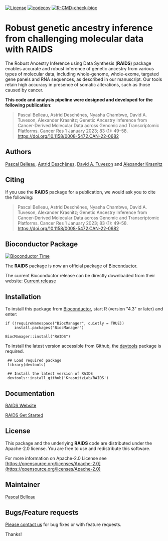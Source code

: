 <!-- badges: start -->
[![License](https://img.shields.io/badge/License-Apache_2.0-blue.svg)](https://opensource.org/licenses/Apache-2.0)
[![codecov](https://codecov.io/gh/krasnitzlab/RAIDS/branch/main/graph/badge.svg?token=LPFLOMUDVT)](https://codecov.io/gh/krasnitzlab/RAIDS)
[![R-CMD-check-bioc](https://github.com/krasnitzlab/RAIDS/actions/workflows/check-bioc.yaml/badge.svg)](https://github.com/krasnitzlab/RAIDS/actions/workflows/check-bioc.yaml)
<!-- badges: end -->


# Robust genetic ancestry inference from challenging molecular data with **RAIDS** #

The Robust Ancestry Inference using Data Synthesis (**RAIDS**) package 
enables accurate and robust inference of genetic 
ancestry from various types of molecular data, including whole-genome, 
whole-exome, targeted gene panels and RNA sequences, as described in our 
manuscript. Our tools retain high accuracy in presence of somatic 
alterations, such as those caused by cancer.

**This code and analysis pipeline were designed and developed for the following publication:**

>  Pascal Belleau, Astrid Deschênes, Nyasha Chambwe, David A. Tuveson, Alexander Krasnitz; Genetic Ancestry Inference from Cancer-Derived Molecular Data across Genomic and Transcriptomic Platforms. Cancer Res 1 January 2023; 83 (1): 49–58. https://doi.org/10.1158/0008-5472.CAN-22-0682


## Authors ##

[Pascal Belleau](http://ca.linkedin.com/in/pascalbelleau "Pascal Belleau"),
[Astrid Desch&ecirc;nes](https://www.linkedin.com/in/astriddeschenes "Astrid Desch&ecirc;nes"),
[David A. Tuveson](https://tuvesonlab.labsites.cshl.edu/) and
[Alexander Krasnitz](https://www.cshl.edu/research/faculty-staff/alexander-krasnitz/ "Alexander Krasnitz")


## Citing ##

If you use the **RAIDS** package for a publication, we would ask you to cite 
the following:

>  Pascal Belleau, Astrid Deschênes, Nyasha Chambwe, David A. Tuveson, Alexander Krasnitz; Genetic Ancestry Inference from Cancer-Derived Molecular Data across Genomic and Transcriptomic Platforms. Cancer Res 1 January 2023; 83 (1): 49–58. https://doi.org/10.1158/0008-5472.CAN-22-0682


## Bioconductor Package ##

[![Bioconductor Time](https://bioconductor.org/shields/years-in-bioc/RAIDS.svg)](https://bioconductor.org/packages/RAIDS)

The **RAIDS** package is now an official package 
of [Bioconductor](http://bioconductor.org/). 

The current Bioconductor release can be directly downloaded from their website:
[Current release](https://bioconductor.org/packages/RAIDS)


## Installation ##

To install this package 
from [Bioconductor](https://bioconductor.org/packages/RAIDS), start R 
(version "4.3" or later) and enter: 

    if (!requireNamespace("BiocManager", quietly = TRUE))
        install.packages("BiocManager")

    BiocManager::install("RAIDS")
    

To install the latest version accessible from Github, 
the [devtools](https://cran.r-project.org/web/packages/devtools/index.html) 
package is required.

     ## Load required package
     library(devtools)

     ## Install the latest version of RAIDS
     devtools::install_github('KrasnitzLab/RAIDS')


## Documentation ##

[RAIDS Website](https://krasnitzlab.github.io/RAIDS/)

[RAIDS Get Started](https://krasnitzlab.github.io/RAIDS/articles/RAIDS.html)


## License ##

This package and the underlying **RAIDS** code are distributed under 
the Apache-2.0 license. You are free to use and redistribute this software. 

For more information on Apache-2.0 License see
[https://opensource.org/licenses/Apache-2.0](https://opensource.org/licenses/Apache-2.0)



## Maintainer

[Pascal Belleau](https://github.com/belleau/ "Pascal Belleau")


## Bugs/Feature requests ##

[Please contact us](https://github.com/KrasnitzLab/RAIDS/issues) for bug fixes or with feature requests. 

Thanks!
